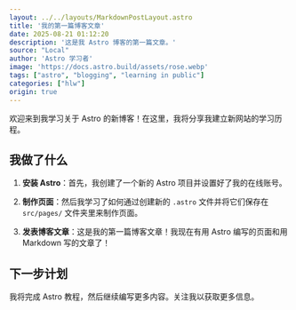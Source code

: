 ```yaml
---
layout: ../../layouts/MarkdownPostLayout.astro
title: '我的第一篇博客文章'
date: 2025-08-21 01:12:20
description: '这是我 Astro 博客的第一篇文章。'
source: "Local"
author: 'Astro 学习者'
image: 'https://docs.astro.build/assets/rose.webp'
tags: ["astro", "blogging", "learning in public"]
categories: ["hlw"]
origin: true
---
```


<!--# 我的第一篇博客文章-->

 欢迎来到我学习关于 Astro 的新博客！在这里，我将分享我建立新网站的学习历程。

 ## 我做了什么

 1. **安装 Astro**：首先，我创建了一个新的 Astro 项目并设置好了我的在线账号。

 2. **制作页面**：然后我学习了如何通过创建新的 `.astro` 文件并将它们保存在 `src/pages/` 文件夹里来制作页面。

 3. **发表博客文章**：这是我的第一篇博客文章！我现在有用 Astro 编写的页面和用 Markdown 写的文章了！

 ## 下一步计划

 我将完成 Astro 教程，然后继续编写更多内容。关注我以获取更多信息。
